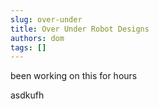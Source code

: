 ```yaml
---
slug: over-under
title: Over Under Robot Designs
authors: dom
tags: []
---
```


been working on this for hours

<!-- truncate -->
asdkufh